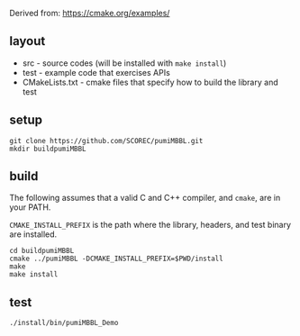 Derived from: https://cmake.org/examples/

## layout

- src - source codes (will be installed with `make
install`)
- test - example code that exercises APIs
- CMakeLists.txt - cmake files that specify how to build the library and test

## setup

```
git clone https://github.com/SCOREC/pumiMBBL.git
mkdir buildpumiMBBL
```

## build

The following assumes that a valid C and C++ compiler, and `cmake`, are in your PATH.

`CMAKE_INSTALL_PREFIX` is the path where the library, headers, and test binary
are installed.

```
cd buildpumiMBBL
cmake ../pumiMBBL -DCMAKE_INSTALL_PREFIX=$PWD/install
make 
make install
```

## test

```
./install/bin/pumiMBBL_Demo
```

